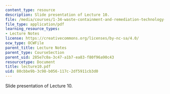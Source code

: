 ```yaml
---
content_type: resource
description: Slide presentation of Lecture 10.
file: /media/courses/1-34-waste-containment-and-remediation-technology-spring-2004/80cbbe9b3c98b056117c2df5911cb3d0_lecture10.pdf
file_type: application/pdf
learning_resource_types:
- Lecture Notes
license: https://creativecommons.org/licenses/by-nc-sa/4.0/
ocw_type: OCWFile
parent_title: Lecture Notes
parent_type: CourseSection
parent_uid: 285e7c0a-3c47-a1b7-ea83-f80f96a90c43
resourcetype: Document
title: lecture10.pdf
uid: 80cbbe9b-3c98-b056-117c-2df5911cb3d0
---
```

Slide presentation of Lecture 10.